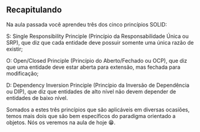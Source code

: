 ## Recapitulando

Na aula passada você aprendeu três dos cinco princípios SOLID:

S: Single Responsibility Principle (Princípio da Responsabilidade Única ou SRP), que diz que cada entidade deve possuir somente uma única razão de existir;

O: Open/Closed Principle (Princípio do Aberto/Fechado ou OCP), que diz que uma entidade deve estar aberta para extensão, mas fechada para modificação;

D: Dependency Inversion Principle (Princípio da Inversão de Dependência ou DIP), que diz que entidades de alto nível não devem depender de entidades de baixo nível.

Somados a estes três princípios que são aplicáveis em diversas ocasiões, temos mais dois que são bem específicos do paradigma orientado a objetos. Nós os veremos na aula de hoje 😁.
